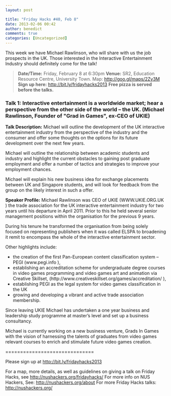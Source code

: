 ```yaml
---
layout: post

title: "Friday Hacks #40, Feb 8"
date: 2013-02-06 00:42
author: benedict
comments: true
categories: [Uncategorized]
---
```

This week we have Michael Rawlinson, who will share with us the job prospects in the UK. Those interested in the Interactive Entertainment Industry should definitely come for the talk!
<blockquote><strong>Date/Time:</strong> Friday, February 8 at 6:30pm
<strong>Venue:</strong> SR2, Education Resource Centre, University Town. Map: <a href="http://goo.gl/maps/2Zy3M">http://goo.gl/maps/2Zy3M</a>
<strong>Sign up here:</strong> <a href="http://bit.ly/fridayhacks2013">http://bit.ly/fridayhacks2013</a>
<strong>Free pizza is served before the talks.</strong></blockquote>
<h3>Talk 1: Interactive entertainment is a worldwide market; hear a perspective from
the other side of the world – the UK. (Michael Rawlinson, Founder of "Grad in Games", ex-CEO of UKIE)</h3>
<strong>Talk Description:</strong>
Michael will outline the development of the UK interactive entertainment industry from the perspective of the industry and the consumer and offer some thoughts on the options for its future development over the next few years.

Michael will outline the relationship between academic students and industry and highlight the current obstacles to gaining post graduate employment and offer a number of tactics and strategies to improve your employment chances.

Michael will explain his new business idea for exchange placements between UK and Singapore students, and will look for feedback from the group on the likely interest in such a offer.

<strong>Speaker Profile:</strong>
Michael Rawlinson was CEO of UKIE (WWW.UKIE.ORG.UK ) the trade association for the UK interactive entertainment industry for two years until his departure in April 2011. Prior to this he held several senior management positions within the organisation for the previous 9 years.

During his tenure he transformed the organisation from being solely focused on representing publishers when it was called ELSPA to broadening it remit to encompass the whole of the interactive entertainment sector.

Other highlights include:
<ul>
<li>
the creation of the first Pan-European content classification system – PEGI (www.pegi.info ),
</li>
<li>
establishing an accreditation scheme for undergraduate degree courses in video games programming and video games art and animation via Creative Skillset, (http://www.creativeskillset.org/games/accreditation/ ),
</li>
<li>
establishing PEGI as the legal system for video games classification in the UK
</li>
<li>
growing and developing a vibrant and active trade association membership.
</li>
</ul>
Since leaving UKIE Michael has undertaken a one year business and leadership study programme at master’s level and set up a business consultancy.

Michael is currently working on a new business venture, Grads In Games with the vision of harnessing the talents of graduates from video games relevant courses to enrich and stimulate future video games creation.

==============================

Please sign up at <a href="http://bit.ly/fridayhacks2013">http://bit.ly/fridayhacks2013</a>

For a map, more details, as well as guidelines on giving a talk on Friday Hacks, see <a href="http://nushackers.org/fridayhacks/">http://nushackers.org/fridayhacks/</a>
For more info on NUS Hackers, See: <a href="http://nushackers.org/about">http://nushackers.org/about</a>
For more Friday Hacks talks: <a href="http://nushackers.org/">http://nushackers.org/</a>
